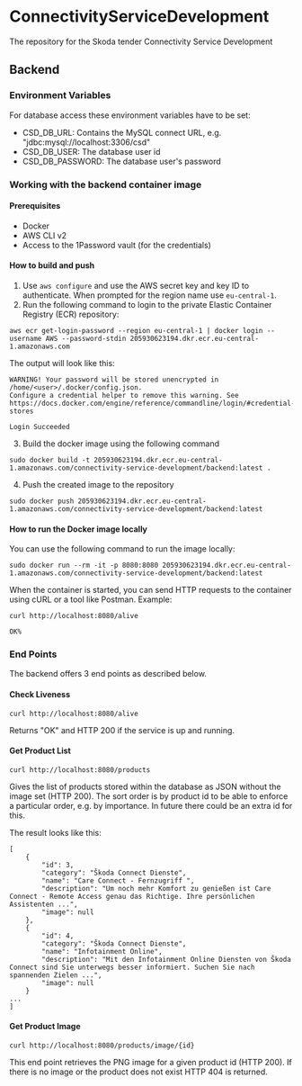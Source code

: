 # ConnectivityServiceDevelopment

The repository for the Skoda tender Connectivity Service Development

## Backend

### Environment Variables

For database access these environment variables have to be set:

- CSD_DB_URL: Contains the MySQL connect URL, e.g. "jdbc:mysql://localhost:3306/csd"
- CSD_DB_USER: The database user id
- CSD_DB_PASSWORD: The database user's password

### Working with the backend container image

#### Prerequisites

- Docker
- AWS CLI v2
- Access to the 1Password vault (for the credentials)

#### How to build and push

1. Use `aws configure` and use the AWS secret key and key ID to authenticate. When prompted for the region name use `eu-central-1`.
1. Run the following command to login to the private Elastic Container Registry (ECR) repository:

```shell
aws ecr get-login-password --region eu-central-1 | docker login --username AWS --password-stdin 205930623194.dkr.ecr.eu-central-1.amazonaws.com
```

The output will look like this:

```
WARNING! Your password will be stored unencrypted in /home/<user>/.docker/config.json.
Configure a credential helper to remove this warning. See
https://docs.docker.com/engine/reference/commandline/login/#credential-stores

Login Succeeded
```

3. Build the docker image using the following command

```shell
sudo docker build -t 205930623194.dkr.ecr.eu-central-1.amazonaws.com/connectivity-service-development/backend:latest .
```

4. Push the created image to the repository

```shell
sudo docker push 205930623194.dkr.ecr.eu-central-1.amazonaws.com/connectivity-service-development/backend:latest
```

#### How to run the Docker image locally

You can use the following command to run the image locally:

```shell
sudo docker run --rm -it -p 8080:8080 205930623194.dkr.ecr.eu-central-1.amazonaws.com/connectivity-service-development/backend:latest
```

When the container is started, you can send HTTP requests to the container using cURL or a tool like Postman. Example:

```shell
curl http://localhost:8080/alive

OK%
```

### End Points

The backend offers 3 end points as described below.

#### Check Liveness

```shell
curl http://localhost:8080/alive
```
Returns "OK" and HTTP 200 if the service is up and running.

#### Get Product List

```shell
curl http://localhost:8080/products
```
Gives the list of products stored within the database as JSON without the image set (HTTP 200).
The sort order is by product id to be able to enforce a particular order, e.g. by importance. In future there could be an extra id for this.

The result looks like this:
```shell
[
    {
        "id": 3,
        "category": "Škoda Connect Dienste",
        "name": "Care Connect - Fernzugriff ",
        "description": "Um noch mehr Komfort zu genießen ist Care Connect - Remote Access genau das Richtige. Ihre persönlichen Assistenten ...",
        "image": null
    },
    {
        "id": 4,
        "category": "Škoda Connect Dienste",
        "name": "Infotainment Online",
        "description": "Mit den Infotainment Online Diensten von Škoda Connect sind Sie unterwegs besser informiert. Suchen Sie nach spannenden Zielen ...",
        "image": null
    }
...
]
```

#### Get Product Image

```shell
curl http://localhost:8080/products/image/{id}
```

This end point retrieves the PNG image for a given product id (HTTP 200). If there is no image or the product does not exist HTTP 404 is returned.

